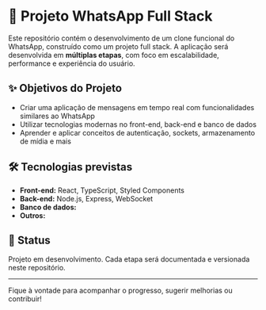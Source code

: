 # 📱 Projeto WhatsApp Full Stack

Este repositório contém o desenvolvimento de um clone funcional do WhatsApp, construído como um projeto full stack. A aplicação será desenvolvida em **múltiplas etapas**, com foco em escalabilidade, performance e experiência do usuário.

## ✨ Objetivos do Projeto

- Criar uma aplicação de mensagens em tempo real com funcionalidades similares ao WhatsApp
- Utilizar tecnologias modernas no front-end, back-end e banco de dados
- Aprender e aplicar conceitos de autenticação, sockets, armazenamento de mídia e mais

## 🛠️ Tecnologias previstas

- **Front-end:** React, TypeScript, Styled Components
- **Back-end:** Node.js, Express, WebSocket
- **Banco de dados:** 
- **Outros:** 

## 🚧 Status

Projeto em desenvolvimento. Cada etapa será documentada e versionada neste repositório.

---

Fique à vontade para acompanhar o progresso, sugerir melhorias ou contribuir!

